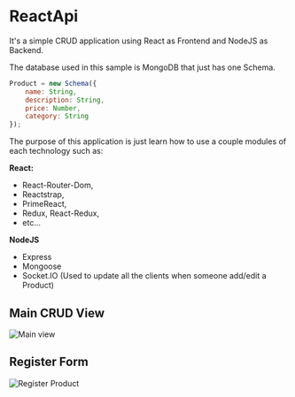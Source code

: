 # ReactApi 

It's a simple CRUD application using React as Frontend and NodeJS as Backend.

The database used in this sample is MongoDB that just has one Schema.

```javascript
Product = new Schema({
    name: String,
    description: String,
    price: Number,
    category: String
});
```
The purpose of this application is just learn how to use a couple modules of each technology such as:

**React:**
- React-Router-Dom, 
- Reactstrap, 
- PrimeReact, 
- Redux, React-Redux, 
- etc...

**NodeJS**
- Express
- Mongoose
- Socket.IO (Used to update all the clients when someone add/edit a Product)


## Main CRUD View
![Main view](https://fotos.subefotos.com/d536cdd277c4646840ab3fe905267197o.png)

## Register Form
![Register Product](https://fotos.subefotos.com/ad86e4bca380243f5e048f4f6cd01167o.png)


